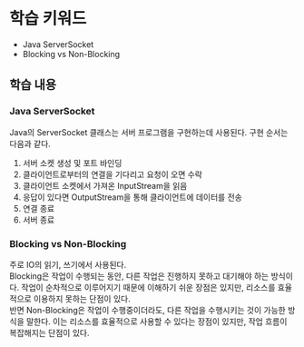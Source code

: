 # 학습 키워드

- Java ServerSocket
- Blocking vs Non-Blocking

## 학습 내용

### Java ServerSocket

Java의 ServerSocket 클래스는 서버 프로그램을 구현하는데 사용된다. 구현 순서는 다음과 같다.   

1. 서버 소켓 생성 및 포트 바인딩
2. 클라이언트로부터의 연결을 기다리고 요청이 오면 수락
3. 클라이언트 소켓에서 가져온 InputStream을 읽음
4. 응답이 있다면 OutputStream을 통해 클라이언트에 데이터를 전송
5. 연결 종료
6. 서버 종료

### Blocking vs Non-Blocking

주로 IO의 읽기, 쓰기에서 사용된다.   
Blocking은 작업이 수행되는 동안, 다른 작업은 진행하지 못하고 대기해야 하는 방식이다. 작업이 순차적으로 이루어지기 때문에 이해하기 쉬운 장점은 있지만, 리소스를 효율적으로 이용하지 못하는 단점이 있다.   
반면 Non-Blocking은 작업이 수행중이더라도, 다른 작업을 수행시키는 것이 가능한 방식을 말한다. 이는 리소스를 효율적으로 사용할 수 있다는 장점이 있지만, 작업 흐름이 복잡해지는 단점이 있다.
